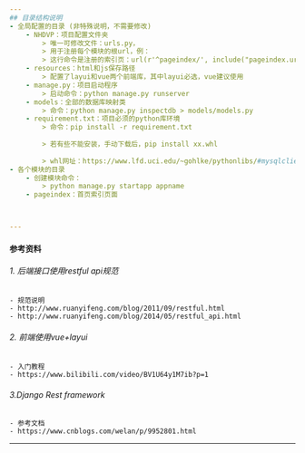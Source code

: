 ```yaml
---
## 目录结构说明
- 全局配置的目录 (非特殊说明，不需要修改)
    - NHDVP：项目配置文件夹
        > 唯一可修改文件：urls.py，
        > 用于注册每个模块的根url，例：
        > 这行命令是注册的索引页：url(r'^pageindex/', include("pageindex.urls")), 
    - resources：html和js保存路径
        > 配置了layui和vue两个前端库，其中layui必选，vue建议使用
    - manage.py：项目启动程序
        > 启动命令：python manage.py runserver
    - models：全部的数据库映射类
        > 命令：python manage.py inspectdb > models/models.py
    - requirement.txt：项目必须的python库环境
        > 命令：pip install -r requirement.txt
                                         
        > 若有些不能安装，手动下载后，pip install xx.whl 
                                                                                                                               
        > whl网址：https://www.lfd.uci.edu/~gohlke/pythonlibs/#mysqlclient
- 各个模块的目录
    - 创建模块命令：
        > python manage.py startapp appname
    - pageindex：首页索引页面



---
```

#### 参考资料
###### 1. 后端接口使用restful api规范
    - 规范说明
    - http://www.ruanyifeng.com/blog/2011/09/restful.html
    - http://www.ruanyifeng.com/blog/2014/05/restful_api.html
###### 2. 前端使用vue+layui
    - 入门教程
    - https://www.bilibili.com/video/BV1U64y1M7ib?p=1
###### 3.Django Rest framework
    - 参考文档
    - https://www.cnblogs.com/welan/p/9952801.html

---
